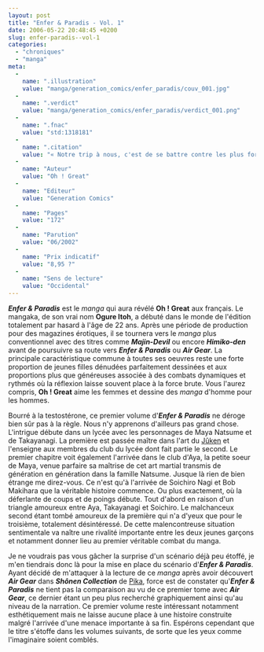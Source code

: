 ```yaml
---
layout: post
title: "Enfer & Paradis - Vol. 1"
date: 2006-05-22 20:48:45 +0200
slug: enfer-paradis--vol-1
categories:
  - "chroniques"
  - "manga"
meta:
  -
    name: ".illustration"
    value: "manga/generation_comics/enfer_paradis/couv_001.jpg"
  -
    name: ".verdict"
    value: "manga/generation_comics/enfer_paradis/verdict_001.png"
  -
    name: ".fnac"
    value: "std:1318181"
  -
    name: ".citation"
    value: "« Notre trip à nous, c'est de se battre contre les plus forts. »"
  -
    name: "Auteur"
    value: "Oh ! Great"
  -
    name: "Editeur"
    value: "Generation Comics"
  -
    name: "Pages"
    value: "172"
  -
    name: "Parution"
    value: "06/2002"
  -
    name: "Prix indicatif"
    value: "8,95 ?"
  -
    name: "Sens de lecture"
    value: "Occidental"
---
```


**_Enfer & Paradis_** est le _manga_ qui aura révélé **Oh ! Great** aux français. Le mangaka, de son vrai nom **Ogure Itoh**, a débuté dans le monde de l'édition totalement par hasard à l'âge de 22 ans. Après une période de production pour des magazines érotiques, il se tournera vers le _manga_ plus conventionnel avec des titres comme **_Majin-Devil_** ou encore **_Himiko-den_** avant de poursuivre sa route vers **_Enfer & Paradis_** ou **_Air Gear_**. La principale caractéristique commune à toutes ses oeuvres reste une forte proportion de jeunes filles dénudées parfaitement dessinées et aux proportions plus que généreuses associée à des combats dynamiques et rythmés où la réflexion laisse souvent place à la force brute. Vous l'aurez compris, **Oh ! Great** aime les femmes et dessine des _manga_ d'homme pour les hommes.

Bourré à la testostérone, ce premier volume d'**_Enfer & Paradis_** ne déroge bien sûr pas à la règle. Nous n'y apprenons d'ailleurs pas grand chose. L'intrigue débute dans un lycée avec les personnages de Maya Natsume et de Takayanagi. La première est passée maître dans l'art du [Jûken](http://www.webmartial.com/juken.htm) et l'enseigne aux membres du club du lycée dont fait partie le second. Le premier chapitre voit également l'arrivée dans le club d'Aya, la petite soeur de Maya, venue parfaire sa maîtrise de cet art martial transmis de génération en génération dans la famille Natsume. Jusque là rien de bien étrange me direz-vous. Ce n'est qu'à l'arrivée de Soichiro Nagi et Bob Makihara que la véritable histoire commence. Ou plus exactement, où la déferlante de coups et de poings débute. Tout d'abord en raison d'un triangle amoureux entre Aya, Takayanagi et Soichiro. Le malchanceux second étant tombé amoureux de la première qui n'a d'yeux que pour le troisième, totalement désintéressé. De cette malencontreuse situation sentimentale va naître une rivalité importante entre les deux jeunes garçons et notamment donner lieu au premier véritable combat du manga.

Je ne voudrais pas vous gâcher la surprise d'un scénario déjà peu étoffé, je m'en tiendrais donc là pour la mise en place du scénario d'**_Enfer & Paradis_**. Ayant décidé de m'attaquer à la lecture de ce _manga_ après avoir découvert **_Air Gear_** dans **_Shônen Collection_** de [Pika](http://www.pika.fr), force est de constater qu'**_Enfer & Paradis_** ne tient pas la comparaison au vu de ce premier tome avec **_Air Gear_**, ce dernier étant un peu plus recherché graphiquement ainsi qu'au niveau de la narration. Ce premier volume reste intéressant notamment esthétiquement mais ne laisse aucune place à une histoire construite malgré l'arrivée d'une menace importante à sa fin. Espérons cependant que le titre s'étoffe dans les volumes suivants, de sorte que les yeux comme l'imaginaire soient comblés.